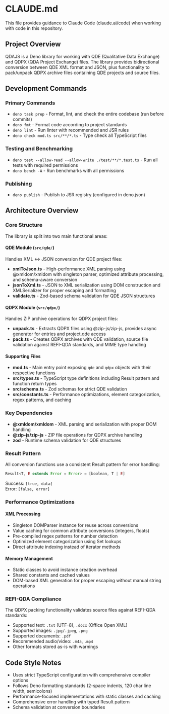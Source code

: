 # CLAUDE.md

This file provides guidance to Claude Code (claude.ai/code) when working with code in this repository.

## Project Overview

QDAJS is a Deno library for working with QDE (Qualitative Data Exchange) and QDPX (QDA Project Exchange) files. The library provides bidirectional conversion between QDE XML format and JSON, plus functionality to pack/unpack QDPX archive files containing QDE projects and source files.

## Development Commands

### Primary Commands

- `deno task prep` - Format, lint, and check the entire codebase (run before commits)
- `deno fmt` - Format code according to project standards
- `deno lint` - Run linter with recommended and JSR rules
- `deno check mod.ts src/**/*.ts` - Type check all TypeScript files

### Testing and Benchmarking

- `deno test --allow-read --allow-write ./test/**/*.test.ts` - Run all tests with required permissions
- `deno bench -A` - Run benchmarks with all permissions

### Publishing

- `deno publish` - Publish to JSR registry (configured in deno.json)

## Architecture Overview

### Core Structure

The library is split into two main functional areas:

#### QDE Module (`src/qde/`)
Handles XML ↔ JSON conversion for QDE project files:
- **xmlToJson.ts** - High-performance XML parsing using @xmldom/xmldom with singleton parser, optimized attribute processing, and schema-aware conversion
- **jsonToXml.ts** - JSON to XML serialization using DOM construction and XMLSerializer for proper escaping and formatting
- **validate.ts** - Zod-based schema validation for QDE JSON structures

#### QDPX Module (`src/qdpx/`)
Handles ZIP archive operations for QDPX project files:
- **unpack.ts** - Extracts QDPX files using @zip-js/zip-js, provides async generator for entries and project.qde access
- **pack.ts** - Creates QDPX archives with QDE validation, source file validation against REFI-QDA standards, and MIME type handling

#### Supporting Files
- **mod.ts** - Main entry point exposing `qde` and `qdpx` objects with their respective functions
- **src/types.ts** - TypeScript type definitions including Result pattern and function return types
- **src/schema.ts** - Zod schemas for strict QDE validation
- **src/constants.ts** - Performance optimizations, element categorization, regex patterns, and caching

### Key Dependencies

- **@xmldom/xmldom** - XML parsing and serialization with proper DOM handling
- **@zip-js/zip-js** - ZIP file operations for QDPX archive handling
- **zod** - Runtime schema validation for QDE structures

### Result Pattern

All conversion functions use a consistent Result pattern for error handling:
```typescript
Result<T, E extends Error = Error> = [boolean, T | E]
```

Success: `[true, data]`  
Error: `[false, error]`

### Performance Optimizations

#### XML Processing
- Singleton DOMParser instance for reuse across conversions
- Value caching for common attribute conversions (integers, floats)
- Pre-compiled regex patterns for number detection
- Optimized element categorization using Set lookups
- Direct attribute indexing instead of iterator methods

#### Memory Management
- Static classes to avoid instance creation overhead
- Shared constants and cached values
- DOM-based XML generation for proper escaping without manual string operations

### REFI-QDA Compliance

The QDPX packing functionality validates source files against REFI-QDA standards:
- Supported text: `.txt` (UTF-8), `.docx` (Office Open XML)
- Supported images: `.jpg/.jpeg`, `.png`
- Supported documents: `.pdf`
- Recommended audio/video: `.m4a`, `.mp4`
- Other formats stored as-is with warnings

## Code Style Notes

- Uses strict TypeScript configuration with comprehensive compiler options
- Follows Deno formatting standards (2-space indents, 120 char line width, semicolons)
- Performance-focused implementations with static classes and caching
- Comprehensive error handling with typed Result pattern
- Schema validation at conversion boundaries
